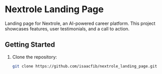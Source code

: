 # Nextrole Landing Page

Landing page for Nextrole, an AI-powered career platform. This project showcases features, user testimonials, and a call to action.

## Getting Started

1. Clone the repository:
   ```bash
   git clone https://github.com/isaacfib/nextrole_landing_page.git
